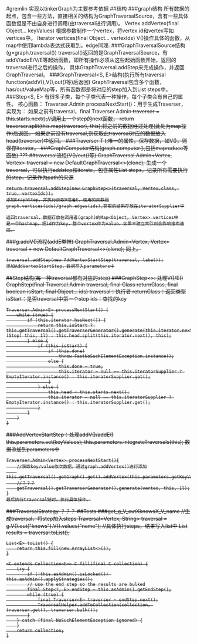 #gremlin
    实现以tinkerGraph为主要参考依据
##结构
###graph结构
    所有数据的起点，包含一些方法，直接相关的结构为GraphTraversalSource，含有一些具体函数但是不由自身进行调用(由traversal进行调用)。
    Vertex addVertex(final Object... keyValues)
        根据参数制作一个vertex，将vertex.id和vertex写如vertices中。
    Iterator<Vertex> vertices(final Object... vertexIds)
        V()操作具体的函数，从map中使用lambda表达式获取到。edge同理.
###GraphTraversalSource结构(g=graph.traversal())
    traversal()返回的是GraphTraversalSource，有addV/addE/V/E等起始函数，即所有操作必须从这些起始函数开始，返回的traversal进行之后的操作，
    具体GraphTraversal.addStep来完成操作，并返回GraphTraversal。
###GraphTraversal<S, E>结构(执行所有traversal function(addV(),V(),out()等)后返回)
    GraphTraversal包含多个函数，has/out/valueMap等，所有函数都是将对应的step加入到List<Step> steps中。
###Step<S, E>
    有很多子类，每个子类代表一种操作，每个子类会有自己的属性。
    核心函数：
    Traverser.Admin<E> processNextStart()：用于生成Traverser，实现为：
        如果之前有traversal，final Traverser.Admin<S> traverser = this.starts.next();//调用上一个step的next函数，
        return traverser.split(this.map(traverser), this);将之前的数据经过处理(此处为map操作)后返回。
        如果之前没有traversal,则获取此traversal对应的数据放入head(traverser)中返回。
###Traverser<T>
    T t;唯一的属性，保存数据，如V()，则保存Iterator<Vertex>。
###GraphComputer结构(graph.computer(),包括mapreduce等函数)
    ???
##traversal流程(V()/out()等)
    GraphTraversal.Admin<Vertex, Vertex> traversal = new DefaultGraphTraversal<>(clone);
    生成一个traversal，可以执行addstep和iterate，包含属性List<Step> steps，记录所有需要执行的step，记录作为path的来源
    
    return traversal.addStep(new GraphStep<>(traversal, Vertex.class, true, vertexIds));
    添加GraphStep，并执行获取V或者E，使用的函数是graph.vertices(ids)/graph.edges(ids),获取的结果存放在iteratorSupplier中

    返回traversal，数据存放在调用者(graph)的Map<Object, Vertex> vertices中
    是一个hashmap，把id作为key，整个vertex作为value，如果不建立索引则会影响搜索速度。
###g.addV()流程(addE类推)
    GraphTraversal.Admin<Vertex, Vertex> traversal = new DefaultGraphTraversal<>(clone);
    同上。
    
    traversal.addStep(new AddVertexStartStep(traversal, label));
    添加AddVertexStartStep，数据存入parameters中
##Step结构(每一种traversal都有对应的step)
###GraphStep<>: 处理V()/E()
    GraphStep(final Traversal.Admin traversal, final Class<E> returnClass, final boolean isStart, final Object... ids)
    traversal：执行者 returnClass：返回类型 isStart：是否traversal中第一个step ids：查找的key

    Traverser.Admin<E> processNextStart() {
        while (true) {
            if (this.iterator.hasNext()) {
                return this.isStart ? this.getTraversal().getTraverserGenerator().generate(this.iterator.next(), (Step) this, 1l) : this.head.split(this.iterator.next(), this);
            } else {
                if (this.isStart) {
                    if (this.done)
                        throw FastNoSuchElementException.instance();
                    else {
                        this.done = true;
                        this.iterator = null == this.iteratorSupplier ? EmptyIterator.instance() : this.iteratorSupplier.get();
                    }
                } else {
                    this.head = this.starts.next();
                    this.iterator = null == this.iteratorSupplier ? EmptyIterator.instance() : this.iteratorSupplier.get();
                }
            }
        }
    }
###AddVertexStartStep：处理addV()/addE()
    this.parameters.set(keyValues);
    this.parameters.integrateTraversals(this);
    数据添加到parameters中

    Traverser.Admin<Vertex> processNextStart(){
        //获取key/value依次数据，通过graph.addVertex()进行添加
        this.getTraversal().getGraph().get().addVertex(this.parameters.getKeyValues(EmptyTraverser.instance()));
        //？？？
        getTraversal().getTraverserGenerator().generate(vertex, this, 1l);
    }
    最后执行traversal链时，执行具体操作。
    
###TraversalStrategy
    ？？？
##Tests
###get_g_V_outXknowsX_V_name
    //生成traversal，将step加入steps
    Traversal<Vertex, String> traversal = g.V().out("knows").V().values("name");
    //具体执行steps，结果写入list中
    List<T> results = traversal.toList();
    
    List<E> toList() {
        return this.fill(new ArrayList<>());
    }
    
    <C extends Collection<E>> C fill(final C collection) {
        try {
            if (!this.asAdmin().isLocked()) this.asAdmin().applyStrategies();
            // use the end step so the results are bulked
            final Step<?, E> endStep = this.asAdmin().getEndStep();
            while (true) {
                final Traverser<E> traverser = endStep.next();
                TraversalHelper.addToCollection(collection, traverser.get(), traverser.bulk());
            }
        } catch (final NoSuchElementException ignored) {
        }
        return collection;
    }

